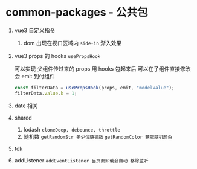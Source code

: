# common-packages - 公共包

1. vue3 自定义指令

   1. dom 出现在视口区域内 `side-in` 渐入效果

2. vue3 props 的 hooks `usePropsHook`

   可以实现 父组件传过来的 props 用 hooks 包起来后 可以在子组件直接修改 会 emit 到付组件

   ```javascript
   const filterData = usePropsHook(props, emit, "modelValue");
   filterData.value.k = 1;
   ```

3. date 相关

4. shared

   1. lodash `cloneDeep, debounce, throttle`
   2. 随机数 `getRandomStr 多少位随机数` `getRandomColor 获取随机颜色`

5. tdk

6. addListener `addEventListener 当页面卸载会自动 移除监听`
